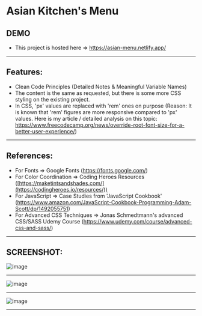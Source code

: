 
# Asian Kitchen's Menu

## DEMO
- This project is hosted here => https://asian-menu.netlify.app/


<hr>

## Features:
- Clean Code Principles (Detailed Notes & Meaningful Variable Names)
- The content is the same as requested, but there is some more CSS styling on the existing project.
- In CSS, 'px' values are replaced with 'rem' ones on purpose
(Reason: It is known that 'rem' figures are more responsive compared to 'px' values. Here is my article / detailed analysis on this topic: https://www.freecodecamp.org/news/override-root-font-size-for-a-better-user-experience/)


<hr>

## References:
- For Fonts => Google Fonts (https://fonts.google.com/)
- For Color Coordination => Coding Heroes Resources ([https://maketintsandshades.com/](https://codingheroes.io/resources/))
- For JavaScript => Case Studies from 'JavaScript Cookbook' (https://www.amazon.com/JavaScript-Cookbook-Programming-Adam-Scott/dp/1492055751)
- For Advanced CSS Techniques => Jonas Schmedtmann's advanced CSS/SASS Udemy Course (https://www.udemy.com/course/advanced-css-and-sass/)

<hr>

## SCREENSHOT:

![image](https://user-images.githubusercontent.com/90147636/186873373-b86d4dca-6aa6-4d40-bc4d-638d3e304fdd.png)

<hr>

![image](https://user-images.githubusercontent.com/90147636/186873562-0ca13751-3d2c-4b72-bd81-33ad63a80be9.png)

<hr>

![image](https://user-images.githubusercontent.com/90147636/186873604-7ab3a0ec-bd6b-4379-a26f-b031d76d2fbf.png)


<hr>




